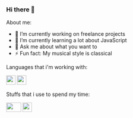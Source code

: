 ### Hi there 👋

<!--
**SuricatoX/suricatox** is a ✨ _special_ ✨ repository because its `README.md` (this file) appears on your GitHub profile.
-->
About me:

- 🔭 I’m currently working on freelance projects
- 🌱 I’m currently learning a lot about JavaScript
- 💬 Ask me about what you want to
- ⚡ Fun fact: My musical style is classical

Languages that i'm working with:

<img src="https://upload.wikimedia.org/wikipedia/commons/thumb/c/cf/Lua-Logo.svg/1200px-Lua-Logo.svg.png" width="25vw" height="25vh">    <img src="https://upload.wikimedia.org/wikipedia/commons/thumb/9/99/Unofficial_JavaScript_logo_2.svg/480px-Unofficial_JavaScript_logo_2.svg.png" width="25vw" height="25vh">

Stuffs that i use to spend my time:

<img src="https://upload.wikimedia.org/wikipedia/commons/thumb/d/d9/Node.js_logo.svg/1200px-Node.js_logo.svg.png" width="40vw" height="25vh">    <img src="https://devkico.itexto.com.br/wp-content/uploads/2020/02/electron_logo.png" width="25vw" height="25vh"> 

<!--
<img src="" width="700vw" height="350vh">
-->
